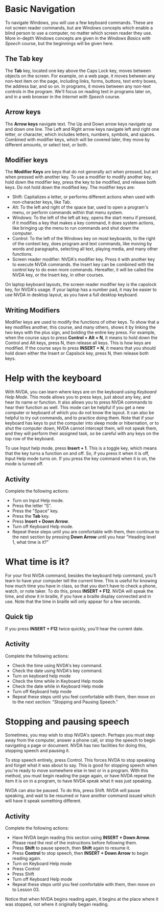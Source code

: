 Basic Navigation
================

To navigate Windows, you will use a few keyboard commands. These are not screen reader commands, but are Windows concepts which enable a blind person to use a computer, no matter which screen reader they use. More in-depth Windows concepts are given in the *Windows Basics with Speech* course, but the beginnings will be given here.

The Tab key
-----------

The **Tab** key, located one key above the Caps Lock key, moves between objects on the screen. For example, on a web page, it moves between any non-text item on the page, including links, forms, buttons, text entry boxes, the address bar, and so on. In programs, it moves between any non-text controls in the program. We'll focus on reading text in programs later on, and in a web browser in the *Internet with Speech* course.

Arrow keys
----------

The **Arrow keys** navigate text. The Up and Down arrow keys navigate up and down one line. The Left and Right arrow keys navigate left and right one letter, or character, which includes letters, numbers, symbols, and spaces. Combined with modifier keys, which will be covered later, they move by different amounts, or select text, or both.

Modifier keys
-------------

The **Modifier Keys** are keys that do not generally act when pressed, but act when pressed with another key. To use a modifier to modify another key, hold down the modifier key, press the key to be modified, and release both keys. Do not hold down the modified key. The modifier keys are:

- Shift: Capitalizes a letter, or performs different actions when used     with non-character keys, like Tab.
- Alt: To the left and right of the space bar, used to open a     program's menu, or perform commands within that menu system.
- Windows: To the left of the left alt key, opens the start menu if     pressed, if it modifies a key that makes a key command, it does     system actions, like bringing up the menu to run commands and shut     down the computer.
- Control: To the left of the Windows key on most keyboards, to the     right of the context key, does program and text commands, like     moving by words and paragraphs, selecting all text, playing media,     and many other functions.
- Screen reader modifier: NVDA's modifier key. Press it with     another key to execute NVDA commands. the Insert key can be     combined with the control key to do even more commands. Hereafter,     it will be called the NVDA key, or the Insert key, in other     courses.

On laptop keyboard layouts, the screen reader modifier key is the capslock key, for NVDA's usage. If your laptop has a number pad, it may be easier to use NVDA in desktop layout, as you have a full desktop keyboard.

Writing Modifiers
-----------------

Modifier keys are used to modify the functions of other keys. To show that a key modifies another, this course, and many others, shows it by linking the two keys with the plus sign, and bolding the entire key press. For example, when the course says to press **Control + Alt + N**, it means to hold down the Control and Alt keys, press N, then release all keys. This is how keys are modified. If the course says to press **INSERT + N**, it means that you should hold down either the Insert or Capslock key, press N, then release both keys.

Help with the keyboard
======================

With NVDA, you can learn where keys are on the keyboard using *Keyboard Help Mode*. This mode allows you to press keys, just about any key, and hear its name or function. It also allows you to press NVDA commands to hear their function as well. This mode can be helpful if you get a new computer or keyboard of which you do not know the layout. It can also be helpful to try out commands, and to practice doing them. Note that if your keyboard has keys to put the computer into sleep mode or hibernation, or to shut the computer down, NVDA cannot intercept them, will not speak them, and they will perform their assigned task, so be careful with any keys on the top row of the keyboard.

To use Input help mode, press **Insert + 1**. This is a toggle key, which means that the key turns a function on and off. So, if you press it when it is off, Input Help mode turns on. If you press the key command when it is on, the mode is turned off.

Activity
--------

Complete the following actions:

-   Turn on Input Help mode.
-   Press the letter “S”.
-   Press the "Space" key.
-   Press the **Tab** key.
-   Press **Insert + Down Arrow**.
-   Turn off Keyboard Help mode.
-   Repeat these steps until you are comfortable with them, then     continue to the next section by pressing **Down Arrow** until you     hear "Heading level 1, what time is it?"

What time is it?
================

For your first NVDA command, besides the keyboard help command, you'll learn to have your computer tell the current time. This is useful for knowing how much time you have in class, so that you don't have to check a phone, watch, or note taker. To do this, press **INSERT + F12**. NVDA will speak the time, and show it in braille, if you have a braille display connected and in use. Note that the time in braille will only appear for a few seconds.

Quick tip
---------

If you press **INSERT + F12** twice quickly, you'll hear the current date.

Activity
--------

Complete the following actions:

-   Check the time using NVDA's key command.
-   Check the date using NVDA's key command.
-   Turn on keyboard help mode
-   Check the time while in Keyboard Help mode
-   Check the date while in Keyboard Help mode
-   Turn off Keyboard help mode
-   Repeat these steps until you feel comfortable with them, then move on to the next section: "Stopping and Pausing Speech."

Stopping and pausing speech
===========================

Sometimes, you may wish to stop NVDA's speech. Perhaps you must step away from the computer, answer a phone call, or stop the speech to begin navigating a page or document. NVDA has two facilities for doing this, stopping speech and pausing it.

To stop speech entirely, press Control. This forces NVDA to stop speaking and forget what it was about to say. This is good for stopping speech when you're ready to move somewhere else in text or in a program. With this method, you must begin reading the page again, or have NVDA repeat the item it is on in a program, to have NVDA speak what it was just speaking.

NVDA can also be paused. To do this, press Shift. NVDA will pause speaking, and wait to be resumed or have another command issued which will have it speak something different.

Activity
--------

Complete the following actions:

-   Have NVDA begin reading this section using **INSERT + Down Arrow**. Please read the rest of the instructions before following them.
-   Press **Shift** to pause speech, then **Shift** again to resume it.
-   Press **Control** to stop speech, then **INSERT + Down Arrow** to     begin reading again.
-   Turn on Keyboard Help mode
-   Press Control
-   Press Shift
-   Turn off Keyboard Help mode
-   Repeat these steps until you feel comfortable with them, then move on to Lesson 03.

Notice that when NVDA begins reading again, it begins at the place where it was stopped, not where it originally began reading.
